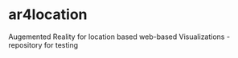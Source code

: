 # ar4location
Augemented Reality for location based web-based Visualizations - repository for testing
